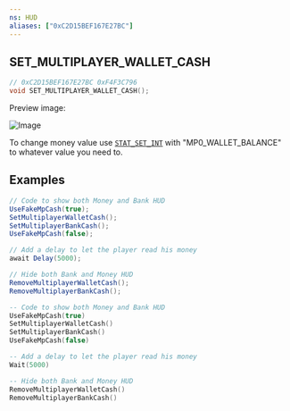 ```yaml
---
ns: HUD
aliases: ["0xC2D15BEF167E27BC"]
---
```

## SET_MULTIPLAYER_WALLET_CASH

```c
// 0xC2D15BEF167E27BC 0xF4F3C796
void SET_MULTIPLAYER_WALLET_CASH();
```

Preview image:

![Image](https://r2.fivemanage.com/qFztShHCe1bhCDvTI4vxv/image_2024-08-24_104318757.png)

To change money value use [`STAT_SET_INT`](#_0xB3271D7AB655B441) with "MP0_WALLET_BALANCE" to whatever value you need to.

## Examples

```cs
// Code to show both Money and Bank HUD
UseFakeMpCash(true);
SetMultiplayerWalletCash();
SetMultiplayerBankCash();
UseFakeMpCash(false);

// Add a delay to let the player read his money
await Delay(5000);

// Hide both Bank and Money HUD
RemoveMultiplayerWalletCash();
RemoveMultiplayerBankCash();
```

```lua
-- Code to show both Money and Bank HUD
UseFakeMpCash(true)
SetMultiplayerWalletCash()
SetMultiplayerBankCash()
UseFakeMpCash(false)

-- Add a delay to let the player read his money
Wait(5000)

-- Hide both Bank and Money HUD
RemoveMultiplayerWalletCash()
RemoveMultiplayerBankCash()
```